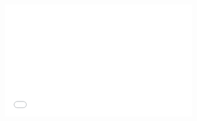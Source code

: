 <script async src="//jsfiddle.net/kmrakash/zs7gdk59/17/embed/"></script>
<iframe width="100%" height="300" src="//jsfiddle.net/kmrakash/zs7gdk59/17/embedded/" allowfullscreen="allowfullscreen" allowpaymentrequest frameborder="0"></iframe>
